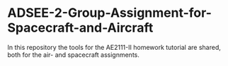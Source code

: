# ADSEE-2-Group-Assignment-for-Spacecraft-and-Aircraft

In this repository the tools for the AE2111-II homework tutorial are shared, both for the air- and spacecraft assignments.